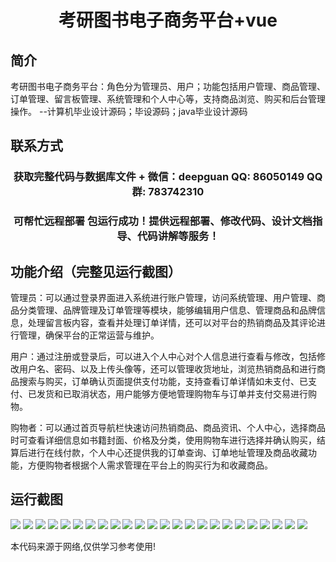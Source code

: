 <p><h1 align="center">考研图书电子商务平台+vue</h1></p>

## 简介
考研图书电子商务平台：角色分为管理员、用户；功能包括用户管理、商品管理、订单管理、留言板管理、系统管理和个人中心等，支持商品浏览、购买和后台管理操作。    --计算机毕业设计源码；毕设源码；java毕业设计源码


## 联系方式
<p><h3 align="center">获取完整代码与数据库文件 + 微信：deepguan QQ: 86050149 QQ群: 783742310</h3></p>
<p><h3 align="center">可帮忙远程部署 包运行成功！提供远程部署、修改代码、设计文档指导、代码讲解等服务！</h3></p>

## 功能介绍（完整见运行截图）
管理员：可以通过登录界面进入系统进行账户管理，访问系统管理、用户管理、商品分类管理、品牌管理及订单管理等模块，能够编辑用户信息、管理商品和品牌信息，处理留言板内容，查看并处理订单详情，还可以对平台的热销商品及其评论进行管理，确保平台的正常运营与维护。

用户：通过注册或登录后，可以进入个人中心对个人信息进行查看与修改，包括修改用户名、密码、以及上传头像等，还可以管理收货地址，浏览热销商品和进行商品搜索与购买，订单确认页面提供支付功能，支持查看订单详情如未支付、已支付、已发货和已取消状态，用户能够方便地管理购物车与订单并支付交易进行购物。

购物者：可以通过首页导航栏快速访问热销商品、商品资讯、个人中心，选择商品时可查看详细信息如书籍封面、价格及分类，使用购物车进行选择并确认购买，结算后进行在线付款，个人中心还提供我的订单查询、订单地址管理及商品收藏功能，方便购物者根据个人需求管理在平台上的购买行为和收藏商品。


## 运行截图
![](https://bs-1329754181.cos.ap-shanghai.myqcloud.com/ssm/KaoyanBookECommercePlatform/img/001.jpg)
![](https://bs-1329754181.cos.ap-shanghai.myqcloud.com/ssm/KaoyanBookECommercePlatform/img/002.jpg)
![](https://bs-1329754181.cos.ap-shanghai.myqcloud.com/ssm/KaoyanBookECommercePlatform/img/003.jpg)
![](https://bs-1329754181.cos.ap-shanghai.myqcloud.com/ssm/KaoyanBookECommercePlatform/img/004.jpg)
![](https://bs-1329754181.cos.ap-shanghai.myqcloud.com/ssm/KaoyanBookECommercePlatform/img/005.jpg)
![](https://bs-1329754181.cos.ap-shanghai.myqcloud.com/ssm/KaoyanBookECommercePlatform/img/006.jpg)
![](https://bs-1329754181.cos.ap-shanghai.myqcloud.com/ssm/KaoyanBookECommercePlatform/img/007.jpg)
![](https://bs-1329754181.cos.ap-shanghai.myqcloud.com/ssm/KaoyanBookECommercePlatform/img/008.jpg)
![](https://bs-1329754181.cos.ap-shanghai.myqcloud.com/ssm/KaoyanBookECommercePlatform/img/009.jpg)
![](https://bs-1329754181.cos.ap-shanghai.myqcloud.com/ssm/KaoyanBookECommercePlatform/img/010.jpg)
![](https://bs-1329754181.cos.ap-shanghai.myqcloud.com/ssm/KaoyanBookECommercePlatform/img/011.jpg)
![](https://bs-1329754181.cos.ap-shanghai.myqcloud.com/ssm/KaoyanBookECommercePlatform/img/012.jpg)
![](https://bs-1329754181.cos.ap-shanghai.myqcloud.com/ssm/KaoyanBookECommercePlatform/img/013.jpg)
![](https://bs-1329754181.cos.ap-shanghai.myqcloud.com/ssm/KaoyanBookECommercePlatform/img/014.jpg)
![](https://bs-1329754181.cos.ap-shanghai.myqcloud.com/ssm/KaoyanBookECommercePlatform/img/015.jpg)
![](https://bs-1329754181.cos.ap-shanghai.myqcloud.com/ssm/KaoyanBookECommercePlatform/img/016.jpg)
![](https://bs-1329754181.cos.ap-shanghai.myqcloud.com/ssm/KaoyanBookECommercePlatform/img/017.jpg)
![](https://bs-1329754181.cos.ap-shanghai.myqcloud.com/ssm/KaoyanBookECommercePlatform/img/018.jpg)
![](https://bs-1329754181.cos.ap-shanghai.myqcloud.com/ssm/KaoyanBookECommercePlatform/img/019.jpg)
![](https://bs-1329754181.cos.ap-shanghai.myqcloud.com/ssm/KaoyanBookECommercePlatform/img/020.jpg)
![](https://bs-1329754181.cos.ap-shanghai.myqcloud.com/ssm/KaoyanBookECommercePlatform/img/021.jpg)
![](https://bs-1329754181.cos.ap-shanghai.myqcloud.com/ssm/KaoyanBookECommercePlatform/img/022.jpg)
![](https://bs-1329754181.cos.ap-shanghai.myqcloud.com/ssm/KaoyanBookECommercePlatform/img/023.jpg)
![](https://bs-1329754181.cos.ap-shanghai.myqcloud.com/ssm/KaoyanBookECommercePlatform/img/024.jpg)

<p>本代码来源于网络,仅供学习参考使用!</p>
